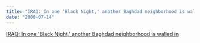 ```yaml
---
title: "IRAQ: In one 'Black Night,' another Baghdad neighborhood is walled in"
date: "2008-07-14"
---
```


[IRAQ: In one 'Black Night,' another Baghdad neighborhood is walled in](http://latimesblogs.latimes.com/babylonbeyond/2008/07/iraq-in-one-bla.html)
